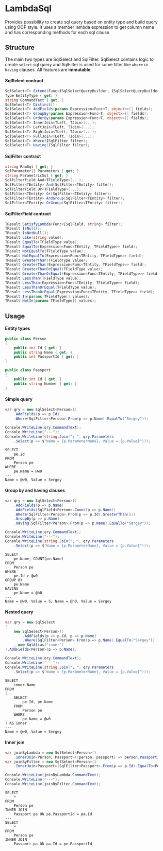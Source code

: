 # LambdaSql
Provides possibility to create sql query based on entity type and build query using OOP style.
It uses a member lambda expression to get column name and has corresponding methods for each sql clause.

## Structure
The main two types are SqlSelect and SqlFilter.
SqlSelect contains logic to create `select` sql query and SqlFilter is used for some filter like `where` or `having` clauses.
All features are **immutable**.

#### SqlSelect contract
```csharp
SqlSelect<T> Extend(Func<ISqlSelectQueryBuilder, ISqlSelectQueryBuilder> decorationCallback);
Type EntityType { get; }  
string CommandText { get; }  
SqlSelect<T> Distinct();  
SqlSelect<T> AddFields(params Expression<Func<T, object>>[] fields);  
SqlSelect<T> GroupBy(params Expression<Func<T, object>>[] fields);  
SqlSelect<T> OrderBy(params Expression<Func<T, object>>[] fields);  
SqlSelect<T> InnerJoin<TLeft, TJoin>(...);  
SqlSelect<T> LeftJoin<TLeft, TJoin>(...);  
SqlSelect<T> RightJoin<TLeft, TJoin>(...);  
SqlSelect<T> FullJoin<TLeft, TJoin>(...);  
SqlSelect<T> Where(ISqlFilter filter);  
SqlSelect<T> Having(ISqlFilter filter);  
```
#### SqlFilter contract
```csharp
string RawSql { get; }  
SqlParameter[] Parameters { get; }  
string ParametricSql { get; }  
SqlFilterField And<TFieldType>(...);  
SqlFilter<TEntity> And(SqlFilter<TEntity> filter);  
SqlFilterField Or<TFieldType>(...);  
SqlFilter<TEntity> Or(SqlFilter<TEntity> filter);  
SqlFilter<TEntity> AndGroup(SqlFilter<TEntity> filter);  
SqlFilter<TEntity> OrGroup(SqlFilter<TEntity> filter);  
```
#### SqlFilterField contract
```csharp
TResult SatisfyLambda(Func<ISqlField, string> filter);  
TResult IsNull();  
TResult IsNotNull();  
TResult Like(string value);  
TResult EqualTo(TFieldType value);  
TResult EqualTo(Expression<Func<TEntity, TFieldType>> field);  
TResult NotEqualTo(TFieldType value);  
TResult NotEqualTo(Expression<Func<TEntity, TFieldType>> field);  
TResult GreaterThan(TFieldType value);  
TResult GreaterThan(Expression<Func<TEntity, TFieldType>> field);  
TResult GreaterThanOrEqual(TFieldType value);  
TResult GreaterThanOrEqual(Expression<Func<TEntity, TFieldType>> field);  
TResult LessThan(TFieldType value);  
TResult LessThan(Expression<Func<TEntity, TFieldType>> field);  
TResult LessThanOrEqual(TFieldType value);  
TResult LessThanOrEqual(Expression<Func<TEntity, TFieldType>> field);  
TResult In(params TFieldType[] values);  
TResult NotIn(params TFieldType[] values);  
```

## Usage
#### Entity types
```csharp
public class Person
{
    public int Id { get; }
    public string Name { get; }
    public int PassportId { get; }
}

public class Passport
{
    public int Id { get; }
    public string Number { get; }
}
```
#### Simple query
```csharp
var qry = new SqlSelect<Person>()
    .AddFields(p => p.Id)
    .Where(SqlFilter<Person>.From(p => p.Name).EqualTo("Sergey"));
    
Console.WriteLine(qry.CommandText);
Console.WriteLine("---");
Console.WriteLine(string.Join("; ", qry.Parameters
    .Select(p => $"Name = {p.ParameterName}, Value = {p.Value}")));
```
```
SELECT
    pe.Id
FROM
    Person pe
WHERE
    pe.Name = @w0
---
Name = @w0, Value = Sergey
```
#### Group by and having clauses
```csharp
var qry = new SqlSelect<Person>()
    .AddFields(p => p.Name)
    .AddFields(SqlField<Person>.Count(p => p.Name))
    .Where(SqlFilter<Person>.From(p => p.Id).GreaterThan(5))
    .GroupBy(p => p.Name)
    .Having(SqlFilter<Person>.From(p => p.Name).EqualTo("Sergey"));

Console.WriteLine(qry.CommandText);
Console.WriteLine("---");
Console.WriteLine(string.Join("; ", qry.Parameters
    .Select(p => $"Name = {p.ParameterName}, Value = {p.Value}")));
```
```
SELECT
    pe.Name, COUNT(pe.Name)
FROM
    Person pe
WHERE
    pe.Id > @w0
GROUP BY
    pe.Name
HAVING
    pe.Name = @h0
---
Name = @w0, Value = 5; Name = @h0, Value = Sergey
```
#### Nested query
```csharp
var qry = new SqlSelect
(
    new SqlSelect<Person>()
        .AddFields(p => p.Id, p => p.Name)
        .Where(SqlFilter<Person>.From(p => p.Name).EqualTo("Sergey"))
    , new SqlAlias("inner")
).AddFields<Person>(p => p.Name);

Console.WriteLine(qry.CommandText);
Console.WriteLine("---");
Console.WriteLine(string.Join("; ", qry.Parameters
    .Select(p => $"Name = {p.ParameterName}, Value = {p.Value}")));
```
```
SELECT
    inner.Name
FROM
(
    SELECT
        pe.Id, pe.Name
    FROM
        Person pe
    WHERE
        pe.Name = @w0
) AS inner
---
Name = @w0, Value = Sergey
```
#### Inner join
```csharp
var joinByLambda = new SqlSelect<Person>()
    .InnerJoin<Person, Passport>((person, passport) => person.PassportId == passport.Id);
var joinByFilter = new SqlSelect<Person>()
    .InnerJoin<Passport>(SqlFilter<Passport>.From(p => p.Id).EqualTo<Person>(p => p.PassportId));

Console.WriteLine(joinByLambda.CommandText);
Console.WriteLine("---");
Console.WriteLine(joinByFilter.CommandText);
```
```
SELECT
    *
FROM
    Person pe
INNER JOIN
    Passport pa ON pe.PassportId = pa.Id
---
SELECT
    *
FROM
    Person pe
INNER JOIN
    Passport pa ON pa.Id = pe.PassportId
```
